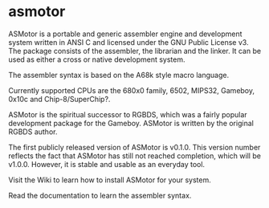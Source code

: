asmotor
=======

ASMotor is a portable and generic assembler engine and development system written in ANSI C and licensed under the GNU Public License v3. The package consists of the assembler, the librarian and the linker. It can be used as either a cross or native development system.

The assembler syntax is based on the A68k style macro language.

Currently supported CPUs are the 680x0 family, 6502, MIPS32, Gameboy, 0x10c and Chip-8/SuperChip?.

ASMotor is the spiritual successor to RGBDS, which was a fairly popular development package for the Gameboy. ASMotor is written by the original RGBDS author.

The first publicly released version of ASMotor is v0.1.0. This version number reflects the fact that ASMotor has still not reached completion, which will be v1.0.0. However, it is stable and usable as an everyday tool.

Visit the Wiki to learn how to install ASMotor for your system.

Read the documentation to learn the assembler syntax.
